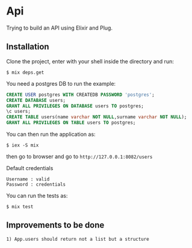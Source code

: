 # Api

Trying to build an API using Elixir and Plug.

## Installation

Clone the project, enter with your shell inside the directory and run:

    $ mix deps.get

You need a postgres DB to run the example:

```sql
CREATE USER postgres WITH CREATEDB PASSWORD 'postgres';
CREATE DATABASE users;
GRANT ALL PRIVILEGES ON DATABASE users TO postgres;
\c users;
CREATE TABLE users(name varchar NOT NULL,surname varchar NOT NULL);
GRANT ALL PRIVILEGES ON TABLE users TO postgres;
```

You can then run the application as:

    $ iex -S mix

then go to browser and go to `http://127.0.0.1:8082/users`

Default credentials

	Username : valid
	Password : credentials

You can run the tests as:

    $ mix test

## Improvements to be done

    1) App.users should return not a list but a structure

